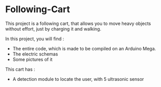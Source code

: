 # Following-Cart
This project is a following cart, that allows you to move heavy objects without effort, just by charging it and walking.

In this project, you will find :
- The entire code, which is made to be compiled on an Arduino Mega.
- The electric schemas
- Some pictures of it

This cart has :
- A detection module to locate the user, with 5 ultrasonic sensor
